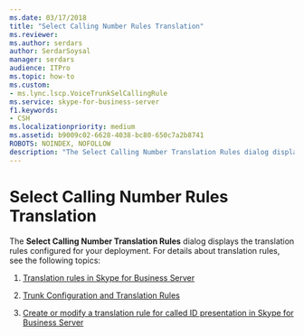 ```yaml
---
ms.date: 03/17/2018
title: "Select Calling Number Rules Translation"
ms.reviewer: 
ms.author: serdars
author: SerdarSoysal
manager: serdars
audience: ITPro
ms.topic: how-to
ms.custom:
- ms.lync.lscp.VoiceTrunkSelCallingRule
ms.service: skype-for-business-server
f1.keywords:
- CSH
ms.localizationpriority: medium
ms.assetid: b9009c02-6628-4038-bc80-650c7a2b8741
ROBOTS: NOINDEX, NOFOLLOW
description: "The Select Calling Number Translation Rules dialog displays the translation rules configured for your deployment. For details about translation rules, see the following topics:"
---
```


# Select Calling Number Rules Translation

The **Select Calling Number Translation Rules** dialog displays the translation rules configured for your deployment. For details about translation rules, see the following topics:

1. [Translation rules in Skype for Business Server](../../../plan-your-deployment/enterprise-voice-solution/translation-rules.md)

2. [Trunk Configuration and Translation Rules](/previous-versions/office/lync-server-2013/lync-server-2013-configuring-trunks)

3. [Create or modify a translation rule for called ID presentation in Skype for Business Server](../../../deploy/deploy-enterprise-voice/called-id-presentation-rules.md)
